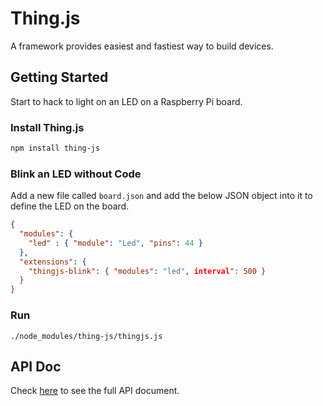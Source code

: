 # Thing.js
A framework provides easiest and fastiest way to build devices.

## Getting Started
Start to hack to light on an LED on a Raspberry Pi board.

### Install Thing.js
```sh
npm install thing-js
```

### Blink an LED without Code
Add a new file called `board.json` and add the below JSON object into it to define the LED on the board.
```json
{
  "modules": {
    "led" : { "module": "Led", "pins": 44 }
  },
  "extensions": {
    "thingjs-blink": { "modules": "led", interval": 500 }
  }
}
```

### Run
```
./node_modules/thing-js/thingjs.js
```

## API Doc
Check [here][api-doc] to see the full API document.

[api-doc]: https://thing-js.github.io/doc
